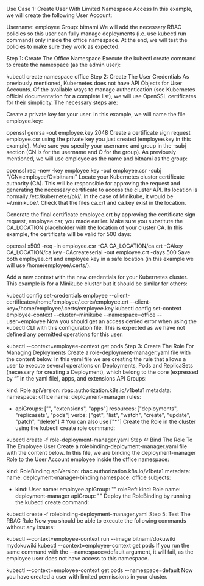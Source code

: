 Use Case 1: Create User With Limited Namespace Access
In this example, we will create the following User Account:

Username: employee
Group: bitnami
We will add the necessary RBAC policies so this user can fully manage deployments (i.e. use kubectl run command) only inside the office namespace. At the end, we will test the policies to make sure they work as expected.

Step 1: Create The Office Namespace
Execute the kubectl create command to create the namespace (as the admin user):

kubectl create namespace office
Step 2: Create The User Credentials
As previously mentioned, Kubernetes does not have API Objects for User Accounts. Of the available ways to manage authentication (see Kubernetes official documentation for a complete list), we will use OpenSSL certificates for their simplicity. The necessary steps are:

Create a private key for your user. In this example, we will name the file employee.key:

openssl genrsa -out employee.key 2048
Create a certificate sign request employee.csr using the private key you just created (employee.key in this example). Make sure you specify your username and group in the -subj section (CN is for the username and O for the group). As previously mentioned, we will use employee as the name and bitnami as the group:

openssl req -new -key employee.key -out employee.csr -subj "/CN=employee/O=bitnami"
Locate your Kubernetes cluster certificate authority (CA). This will be responsible for approving the request and generating the necessary certificate to access the cluster API. Its location is normally /etc/kubernetes/pki/. In the case of Minikube, it would be ~/.minikube/. Check that the files ca.crt and ca.key exist in the location.

Generate the final certificate employee.crt by approving the certificate sign request, employee.csr, you made earlier. Make sure you substitute the CA_LOCATION placeholder with the location of your cluster CA. In this example, the certificate will be valid for 500 days:

openssl x509 -req -in employee.csr -CA CA_LOCATION/ca.crt -CAkey CA_LOCATION/ca.key -CAcreateserial -out employee.crt -days 500
Save both employee.crt and employee.key in a safe location (in this example we will use /home/employee/.certs/).

Add a new context with the new credentials for your Kubernetes cluster. This example is for a Minikube cluster but it should be similar for others:

kubectl config set-credentials employee --client-certificate=/home/employee/.certs/employee.crt  --client-key=/home/employee/.certs/employee.key
kubectl config set-context employee-context --cluster=minikube --namespace=office --user=employee
Now you should get an access denied error when using the kubectl CLI with this configuration file. This is expected as we have not defined any permitted operations for this user.

kubectl --context=employee-context get pods
Step 3: Create The Role For Managing Deployments
Create a role-deployment-manager.yaml file with the content below. In this yaml file we are creating the rule that allows a user to execute several operations on Deployments, Pods and ReplicaSets (necessary for creating a Deployment), which belong to the core (expressed by “” in the yaml file), apps, and extensions API Groups:

kind: Role
apiVersion: rbac.authorization.k8s.io/v1beta1
metadata:
  namespace: office
  name: deployment-manager
rules:
- apiGroups: ["", "extensions", "apps"]
  resources: ["deployments", "replicasets", "pods"]
  verbs: ["get", "list", "watch", "create", "update", "patch", "delete"] # You can also use ["*"]
Create the Role in the cluster using the kubectl create role command:

kubectl create -f role-deployment-manager.yaml
Step 4: Bind The Role To The Employee User
Create a rolebinding-deployment-manager.yaml file with the content below. In this file, we are binding the deployment-manager Role to the User Account employee inside the office namespace:

kind: RoleBinding
apiVersion: rbac.authorization.k8s.io/v1beta1
metadata:
  name: deployment-manager-binding
  namespace: office
subjects:
- kind: User
  name: employee
  apiGroup: ""
roleRef:
  kind: Role
  name: deployment-manager
  apiGroup: ""
Deploy the RoleBinding by running the kubectl create command:

kubectl create -f rolebinding-deployment-manager.yaml
Step 5: Test The RBAC Rule
Now you should be able to execute the following commands without any issues:

kubectl --context=employee-context run --image bitnami/dokuwiki mydokuwiki
kubectl --context=employee-context get pods
If you run the same command with the --namespace=default argument, it will fail, as the employee user does not have access to this namespace.

kubectl --context=employee-context get pods --namespace=default
Now you have created a user with limited permissions in your cluster.
